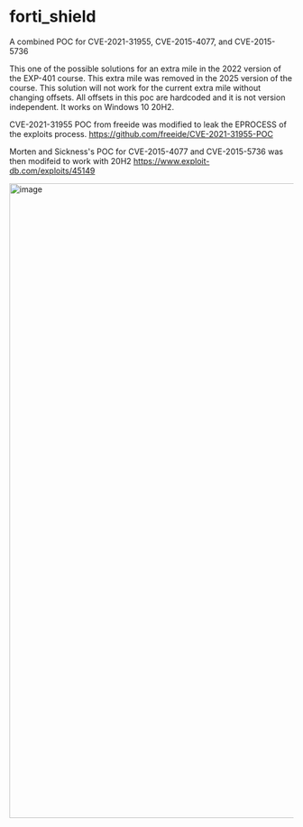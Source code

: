 # forti_shield
A combined POC for CVE-2021-31955,  CVE-2015-4077, and CVE-2015-5736

This one of the possible solutions for an extra mile in the 2022 version of the EXP-401 course. This extra mile was removed in the 2025 version of the course. This solution will not work for the current extra mile without changing offsets. All offsets in this poc are hardcoded and it is not version independent. It works on Windows 10 20H2.

CVE-2021-31955 POC from freeide was modified to leak the EPROCESS of the exploits process. https://github.com/freeide/CVE-2021-31955-POC

Morten and Sickness's POC for CVE-2015-4077 and CVE-2015-5736 was then modifeid to work with 20H2 https://www.exploit-db.com/exploits/45149

<img width="1900" height="1126" alt="image" src="https://github.com/user-attachments/assets/00428b86-43d6-4466-9b81-cf4737b540b9" />
